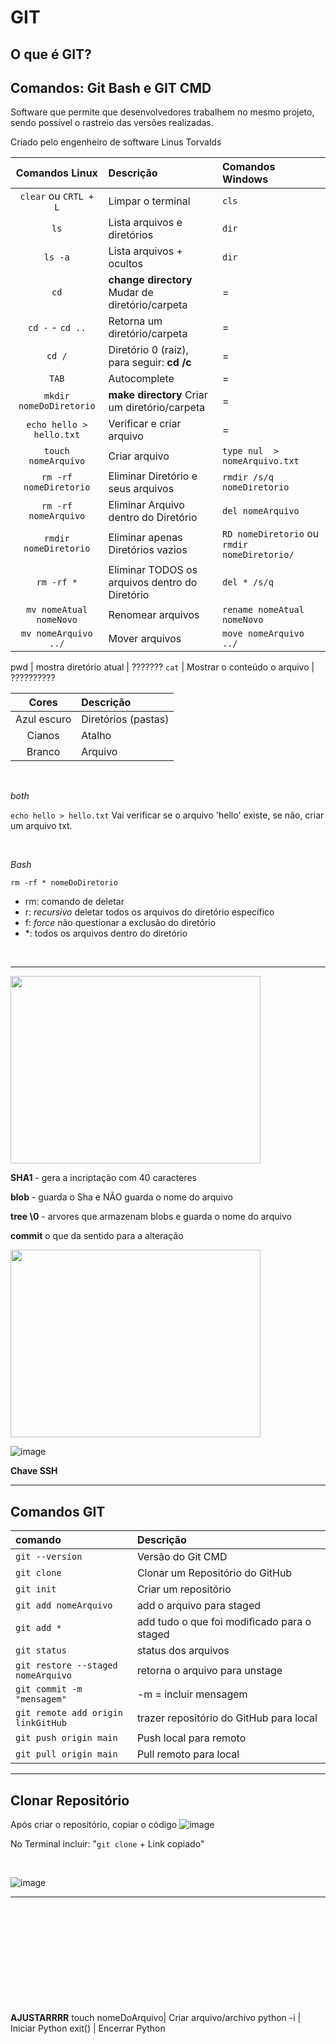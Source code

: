 # GIT

## O que é GIT?



## Comandos: Git Bash e GIT CMD

Software que permite que desenvolvedores trabalhem no mesmo projeto, sendo possível o rastreio das versões realizadas.

Criado pelo engenheiro de software Linus Torvalds


**Comandos Linux**|**Descrição** | **Comandos Windows**
:-:|:- | :-
`clear` ou `CRTL + L`  | Limpar o terminal | `cls`
`ls` | Lista arquivos e diretórios | `dir`
`ls -a` | Lista arquivos + ocultos | `dir`
`cd` | **change directory** Mudar de diretório/carpeta | =
`cd -` - `cd ..`  | Retorna um diretório/carpeta | =
`cd /` | Diretório 0 (raiz), para seguir: **cd /c** | =
`TAB` | Autocomplete | =
`mkdir nomeDoDiretorio` | **make directory** Criar um diretório/carpeta | =
`echo hello > hello.txt` | Verificar e criar arquivo | =
`touch nomeArquivo` | Criar arquivo | `type nul  > nomeArquivo.txt`
`rm -rf nomeDiretorio` | Eliminar Diretório e seus arquivos | `rmdir /s/q nomeDiretorio`
`rm -rf nomeArquivo` | Eliminar Arquivo dentro do Diretório | `del nomeArquivo`
`rmdir nomeDiretorio` | Eliminar apenas Diretórios vazios | `RD nomeDiretorio` ou `rmdir nomeDiretorio/`
`rm -rf *` | Eliminar TODOS os arquivos dentro do Diretório | `del * /s/q`
`mv nomeAtual nomeNovo` | Renomear arquivos | `rename nomeAtual nomeNovo`
`mv nomeArquivo ../` | Mover arquivos | `move nomeArquivo ../`

pwd | mostra diretório atual | ???????
<code>cat</code> | Mostrar o conteúdo o arquivo | ??????????

**Cores** | **Descrição**
:-:|:-
Azul escuro |	Diretórios (pastas)
Cianos	|	Atalho
Branco	|	Arquivo

<br> 

_both_

<code>echo hello > hello.txt</code> 
Vai verificar se o arquivo 'hello' existe, se não, criar um arquivo txt.

<br>

_Bash_ 

<code>rm -rf * nomeDoDiretorio</code>
- rm: comando de deletar
- r: *recursivo* deletar todos os arquivos do diretório específico
- f: *force* não questionar a exclusão do diretório
- *: todos os arquivos dentro do diretório
<br>

<hr>

<img src="https://user-images.githubusercontent.com/108991648/229250256-ab7bb919-c632-4c86-a03e-59f10a78e599.png" width="400" height="300"/>



**SHA1** - gera a incriptação com 40 caracteres

**blob** - guarda o Sha e NÃO guarda o nome do arquivo

**tree \0** - arvores que armazenam blobs e guarda o nome do arquivo

**commit** o que da sentido para a alteração

<img src="https://user-images.githubusercontent.com/108991648/229250411-cef8dc87-9c7d-44d8-81cf-0e87790708a3.png" width="400" height="300"/>

![image](https://user-images.githubusercontent.com/108991648/229252048-9612a3c2-2234-4c86-b975-d90526057837.png)

**Chave SSH**



__________________


## Comandos GIT

comando | Descrição
:- | :-
<code>git --version</code> | Versão do Git CMD 
<code>git clone</code> | Clonar um Repositório do GitHub
<code>git init</code>| Criar um repositório 
<code>git add nomeArquivo</code> | add o arquivo para staged
<code>git add *</code> | add tudo o que foi modificado para o staged
<code>git status</code> | status dos arquivos
<code>git restore --staged nomeArquivo</code> | retorna o arquivo para unstage
<code>git commit -m "mensagem"</code> | -m = incluir mensagem 
<code>git remote add origin linkGitHub</code> | trazer repositório do GitHub para local
<code>git push origin main</code> | Push local para remoto
<code>git pull origin main</code> | Pull remoto para local
__________


## Clonar Repositório

Após criar o repositório, copiar o código
![image](https://user-images.githubusercontent.com/108991648/230122644-2f3fffdb-5177-47f8-b219-ca7dc4275bcf.png)

No Terminal incluir: "<code>git clone</code> + Link copiado"

<br>

![image](https://user-images.githubusercontent.com/108991648/230180095-ceefd075-3b30-4451-8a96-5b4bc37abcce.png)




________________
<br><br><br><br><br><br><br><br><br><br>
**AJUSTARRRR**
touch nomeDoArquivo| Criar arquivo/archivo
python -i | Iniciar Python
exit() | Encerrar Python

